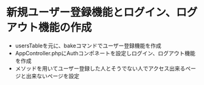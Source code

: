 # 新規ユーザー登録機能とログイン、ログアウト機能の作成
* usersTableを元に、bakeコマンドでユーザー登録機能を作成
* AppController.phpにAuthコンポネートを設定しログイン、ログアウト機能を作成
* メソッドを用いてユーザー登録した人とそうでない人でアクセス出来るページと出来ないページを設定